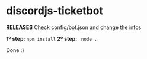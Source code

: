 # discordjs-ticketbot

[**RELEASES**](https://github.com/http-ph/discordjs-ticketbot/releases)
Check config/bot.json and change the infos

**1º step:** `npm install`
**2º step:** ` node .`


Done :)
